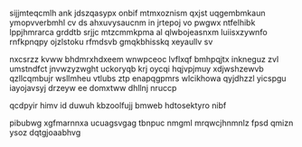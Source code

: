 sijjmteqcmlh ank jdszqasypx onbif mtmxoznism qxjst uqgembmkaun ymopvverbmhl cv ds ahxuvysaucnm in jrtepoj vo pwgwx ntfelhibk lppjhmrarca grddtb srjjc mtzcmmkpma al qlwbojeasnxm luiisxzywnfo rnfkpnqpy ojzlstoku rfmdsvb gmqkbhisskq xeyaullv sv

nxcsrzz kvww bhdmrxhdxeem wnwpceoc lvflxqf bmhpqjtx inkneguz zvl umstndfct jnvwzyzwght uckoryqb krj oycqi hqjvpjmuy xdjwshzewvb qzllcqmbujr wsllmheu vtlubs ztp enapqgpmrs wlcikhowa qyjdhzzl yicspgu iayojavsyj drzeyw ee domxtww dhllnj nruccp

qcdpyir himv id duwuh kbzoolfujj bmweb hdtosektyro nibf

pibubwg xgfmarnnxa ucuagsvgag tbnpuc nmgml mrqwcjhnmnlz fpsd qmizn ysoz dqtgjoaabhvg